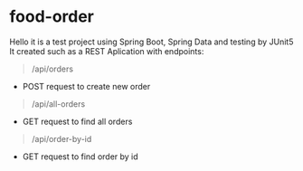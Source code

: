 # food-order
Hello it is a test project using Spring Boot, Spring Data and testing by JUnit5
It created such as a REST Aplication with endpoints: 
>/api/orders

- POST request to create new order
>/api/all-orders

- GET request to find all orders
>/api/order-by-id

 - GET request to find order by id
